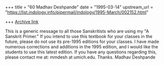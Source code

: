 +++
title = "60 Madhav Deshpande"
date = "1995-03-14"
upstream_url = "https://list.indology.info/pipermail/indology/1995-March/002152.html"

+++
[Archive link](https://list.indology.info/pipermail/indology/1995-March/002152.html)

This is a generic message to all those Sanskritists who are using my "A 
Sanskrit Primer."  If you intend to use this textbook for your classes in 
the future, please do not use its pre-1995 editions for your classes.  I 
have made numerous corrections and additions in the 1995 edition, and I 
would like the students to use this latest edition.  If you have any 
questions regarding this, please contact me at:  mmdesh at umich.edu.
	Thanks.
		Madhav Deshpande






